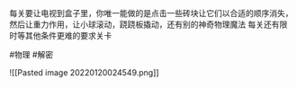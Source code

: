 每关要让电视到盒子里，你唯一能做的是点击一些砖块让它们以合适的顺序消失，然后让重力作用，让小球滚动，跷跷板撬动，还有别的神奇物理魔法
每关还有限时等其他条件更难的要求关卡



#物理 #解密

![[Pasted image 20220120024549.png]]